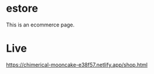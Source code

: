 # estore
This is an ecommerce page.

# Live 

https://chimerical-mooncake-e38f57.netlify.app/shop.html
